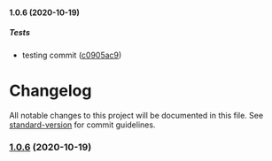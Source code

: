 #### 1.0.6 (2020-10-19)

##### Tests

*  testing commit ([c0905ac9](https://github.com/souless94/recipe-app-api/commit/c0905ac963f9e1337dd4072887a7dc08d178ee22))

# Changelog

All notable changes to this project will be documented in this file. See [standard-version](https://github.com/conventional-changelog/standard-version) for commit guidelines.

### [1.0.6](https://github.com/souless94/recipe-app-api/compare/v1.0.5...v1.0.6) (2020-10-19)
